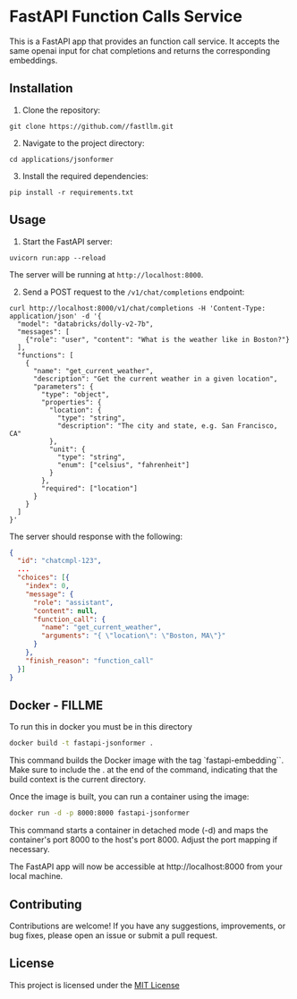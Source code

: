 # FastAPI Function Calls Service

This is a FastAPI app that provides an function call service. It accepts the same openai input for chat completions
and returns the corresponding embeddings.

## Installation

1. Clone the repository:

```shell
git clone https://github.com//fastllm.git
```

2. Navigate to the project directory:

```shell
cd applications/jsonformer
```

3. Install the required dependencies:

```shell
pip install -r requirements.txt
```

## Usage

1. Start the FastAPI server:

```shell
uvicorn run:app --reload
```

The server will be running at `http://localhost:8000`.

2. Send a POST request to the `/v1/chat/completions` endpoint:

```shell
curl http://localhost:8000/v1/chat/completions -H 'Content-Type: application/json' -d '{
  "model": "databricks/dolly-v2-7b",
  "messages": [
    {"role": "user", "content": "What is the weather like in Boston?"}
  ],
  "functions": [
    {
      "name": "get_current_weather",
      "description": "Get the current weather in a given location",
      "parameters": {
        "type": "object",
        "properties": {
          "location": {
            "type": "string",
            "description": "The city and state, e.g. San Francisco, CA"
          },
          "unit": {
            "type": "string",
            "enum": ["celsius", "fahrenheit"]
          }
        },
        "required": ["location"]
      }
    }
  ]
}'
```

The server should response with the following:

```json
{
  "id": "chatcmpl-123",
  ...
  "choices": [{
    "index": 0,
    "message": {
      "role": "assistant",
      "content": null,
      "function_call": {
        "name": "get_current_weather",
        "arguments": "{ \"location\": \"Boston, MA\"}"
      }
    },
    "finish_reason": "function_call"
  }]
}
```

## Docker - FILLME

To run this in docker you must be in this directory

```sh
docker build -t fastapi-jsonformer .
```

This command builds the Docker image with the tag `fastapi-embedding``. Make sure to include the . at the end of the command, indicating that the build context is the current directory.

Once the image is built, you can run a container using the image:

```sh
docker run -d -p 8000:8000 fastapi-jsonformer 
```

This command starts a container in detached mode (-d) and maps the container's port 8000 to the host's port 8000. Adjust the port mapping if necessary.

The FastAPI app will now be accessible at http://localhost:8000 from your local machine.

## Contributing

Contributions are welcome! If you have any suggestions, improvements, or bug fixes, please open an issue or submit a pull request.

## License

This project is licensed under the [MIT License](https://opensource.org/licenses/MIT)
